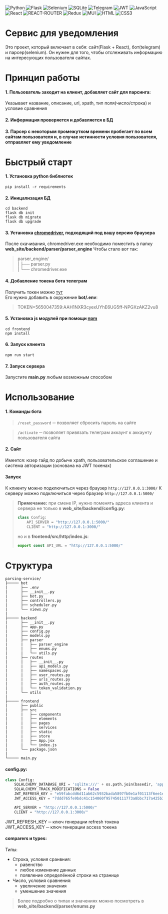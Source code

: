 ![Python](https://img.shields.io/badge/Python-3776AB?style=for-the-badge&logo=python&logoColor=white)
![Flask](https://img.shields.io/badge/Flask-000000?style=for-the-badge&logo=flask&logoColor=white)
![Selenium](https://img.shields.io/badge/-selenium-%43B02A?style=for-the-badge&logo=selenium&logoColor=white)
![SQLite](https://img.shields.io/badge/SQLite-07405E?style=for-the-badge&logo=sqlite&logoColor=white)
![Telegram](https://img.shields.io/badge/Telegram-2CA5E0?style=for-the-badge&logo=telegram&logoColor=white)
![JWT](https://img.shields.io/badge/json%20web%20tokens-323330?style=for-the-badge&logo=json-web-tokens&logoColor=pink)
![JavaScript](https://img.shields.io/badge/JavaScript-323330?style=for-the-badge&logo=javascript&logoColor=F7DF1E)
![React](https://img.shields.io/badge/React-20232A?style=for-the-badge&logo=react&logoColor=61DAFB)
![REACT-ROUTER](https://img.shields.io/badge/React_Router-CA4245?style=for-the-badge&logo=react-router&logoColor=white)
![Redux](https://img.shields.io/badge/Redux-593D88?style=for-the-badge&logo=redux&logoColor=white)
![MUI](https://img.shields.io/badge/Material--UI-0081CB?style=for-the-badge&logo=material-ui&logoColor=white)
![HTML](https://img.shields.io/badge/HTML5-E34F26?style=for-the-badge&logo=html5&logoColor=white)
![CSS3](https://img.shields.io/badge/CSS3-1572B6?style=for-the-badge&logo=css3&logoColor=white)

# Сервис для уведомления
Это проект, который включает в себя: сайт(Flask + React), бот(telegram) и парсер(selenium). 
Он нужен для того, чтобы отслеживать информацию на интересующих пользователя сайтах.
# Принцип работы
#### 1. Пользователь заходит на клиент, добавляет сайт для парсинга: 
Указывает название, описание, url, xpath, тип поля(число/строка) и условие сравнения
#### 2. Информация проверяется и добавляется в БД
#### 3. Парсер с некоторым промежутком времени пробегает по всем сайтам пользователя и, в случае истинности условия пользователя, отправляет ему уведомление

# Быстрый старт
#### 1. Установка python библиотек
```pip install -r requirements```
#### 2. Иницализация БД
```
cd backend
flask db init
flask db migrate
flask db upgrade
```

#### 3. Установка [chromedriver](https://sites.google.com/chromium.org/driver/), подходящий под вашу версию браузера
После скачивания, chromedriver.exe необходимо поместить в папку **web_site/backend/parser/parser_engine**
Чтобы стало вот так:
>   parser_engine/  
>   |      ├── parser.py  
>   |      └── chromedriver.exe
#### 4. Добавление токена бота телеграм
Получить токен можно [тут](https://parsemachine.com/articles/gde-najti-token-bota-telegram-api/#:~:text=%D0%A1%D0%BF%D0%B5%D1%80%D0%B2%D0%B0%20%D0%BD%D0%B0%D0%BC%20%D0%BD%D0%B5%D0%BE%D0%B1%D1%85%D0%BE%D0%B4%D0%B8%D0%BC%D0%BE%20%D0%BE%D1%82%D0%BA%D1%80%D1%8B%D1%82%D1%8C%20%D0%B4%D0%B8%D0%B0%D0%BB%D0%BE%D0%B3,%D0%9E%D1%82%D0%BF%D1%80%D0%B0%D0%B2%D0%BB%D1%8F%D0%B5%D0%BC%20%D0%B5%D0%B3%D0%BE.)  
Его нужно добавить в окружение **bot/.env**:
> TOKEN=5650047359:AAH1NXR3cyexUYhE6UG5ff-NPGXzAKZ2vu8
#### 5. Установка js модулей при помощи [npm](https://docs.npmjs.com/about-npm)
```
cd frontend
npm install
```

#### 6. Запуск клиента
```npm run start```
#### 7. Запуск сервера
Запустите **main.py** любым возможным способом

# Использование
#### 1. Команды бота
> ```/reset_password``` ─ позволяет сбросить пароль на сайте

> ```/activate``` ─ позволяет привязать телеграм аккаунт к аккаунту пользователя сайта
#### 2. Сайт
Имеется: юзер гайд по добыче xpath, пользовательское соглашение и система авторизации (основана на JWT токенах)

#### Запуск
К клиенту можно подключиться через браузер ```http://127.0.0.1:3000/```
К серверу можно подключиться через браузер ```http://127.0.0.1:5000/```
> **Примечание:** при смене IP, нужно поменять адреса клиента и сервера не только в **web_site/backend/config.py**:
> ```python
> class Config:
>     API_SERVER = "http://127.0.0.1:5000/"
>     CLIENT = "http://127.0.0.1:3000/"
> ```
> но и в **frontend/src/http/index.js**:
> ```javascript
> export const API_URL = "http://127.0.0.1:5000/"
> ```

# Структура
    parsing-service/
    ├───── bot
    |      ├── .env
    |      ├── __init__.py
    |      ├── bot.py
    |      ├── controllers.py
    |      ├── scheduler.py
    |      └── views.py
    |
    ├───── backend
    |      ├── __init__.py
    |      ├── app.py
    |      ├── config.py
    |      ├── models.py
    |      ├── parser
    |      |   ├── parser_engine                        
    |      |   ├── enums.py                        
    |      |   └── utils.py                        
    |      ├── routes
    |      |   ├── __init__.py
    |      |   ├── api_models.py
    |      |   ├── namespaces.py
    |      |   ├── user_routes.py
    |      |   ├── urls_routes.py
    |      |   ├── auth_routes.py
    |      |   └── token_validation.py
    |      └── utils
    |
    ├───── frontend
    |      ├── public
    |      ├── src
    |      |   ├── components
    |      |   ├── elements
    |      |   ├── pages
    |      |   ├── services
    |      |   ├── static
    |      |   ├── store
    |      |   ├── App.jsx
    |      |   └── index.js
    |      └── package.json
    |   
    └───── main.py
    
#### config.py:
```python
class Config:
    SQLALCHEMY_DATABASE_URI = 'sqlite:///' + os.path.join(basedir, 'app.db') + '?check_same_thread=False'
    SQLALCHEMY_TRACK_MODIFICATIONS = False
    JWT_REFRESH_KEY = "e59fabcdd6d11ab62c5932bada5897fb0e1af01113f6ee1eb41bf769f5bf4264"
    JWT_ACCESS_KEY = "7ddd765fe9bdc41c154060f957450111773a8bbc717a425b30eed85e6e44b050"

    API_SERVER = "http://127.0.0.1:5000/"
    CLIENT = "http://127.0.0.1:3000/"
```
JWT_REFRESH_KEY ─ ключ генерации refresh токена   
JWT_ACCESS_KEY ─ ключ генерации access токена  

#### comparers и types:
Типы:
* Строка, условия сранвния:
  + равенство
  + любое изменение данных
  + появление определённой строки на странице
* Число, условия сравнения:
  + увеличение значения
  + уменшение значения
> Более подробно о типах и значениях можно посмотреть в **web_site/backend/parser/enums.py**
